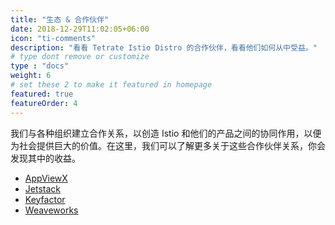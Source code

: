 ```yaml
---
title: "生态 & 合作伙伴"
date: 2018-12-29T11:02:05+06:00
icon: "ti-comments"
description: "看看 Tetrate Istio Distro 的合作伙伴，看看他们如何从中受益。"
# type dont remove or customize
type : "docs"
weight: 6
# set these 2 to make it featured in homepage
featured: true
featureOrder: 4
---
```


我们与各种组织建立合作关系，以创造 Istio 和他们的产品之间的协同作用，以便为社会提供巨大的价值。在这里，我们可以了解更多关于这些合作伙伴关系，你会发现其中的收益。

<ul>
  <li><a href="appviewx">AppViewX</a></li>
  <li><a href="jetstack">Jetstack</a></li>
  <li><a href="keyfactor">Keyfactor</a></li>
  <li><a href="weaveworks">Weaveworks</a></li>
<ul>
